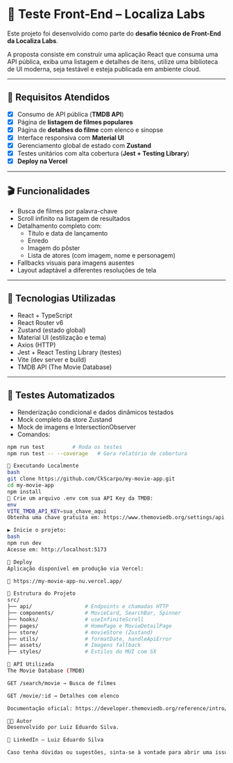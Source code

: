 # 🚗 Teste Front-End – Localiza Labs

Este projeto foi desenvolvido como parte do **desafio técnico de Front-End da Localiza Labs**.

A proposta consiste em construir uma aplicação React que consuma uma API pública, exiba uma listagem e detalhes de itens, utilize uma biblioteca de UI moderna, seja testável e esteja publicada em ambiente cloud.

---

## 📌 Requisitos Atendidos

- [x] Consumo de API pública (**TMDB API**)
- [x] Página de **listagem de filmes populares**
- [x] Página de **detalhes do filme** com elenco e sinopse
- [x] Interface responsiva com **Material UI**
- [x] Gerenciamento global de estado com **Zustand**
- [x] Testes unitários com alta cobertura (**Jest + Testing Library**)
- [x] **Deploy na Vercel**

---

## 🎬 Funcionalidades

- Busca de filmes por palavra-chave
- Scroll infinito na listagem de resultados
- Detalhamento completo com:
  - Título e data de lançamento
  - Enredo
  - Imagem do pôster
  - Lista de atores (com imagem, nome e personagem)
- Fallbacks visuais para imagens ausentes
- Layout adaptável a diferentes resoluções de tela

---

## 🚀 Tecnologias Utilizadas

- React + TypeScript
- React Router v6
- Zustand (estado global)
- Material UI (estilização e tema)
- Axios (HTTP)
- Jest + React Testing Library (testes)
- Vite (dev server e build)
- TMDB API (The Movie Database)

---

## 🧪 Testes Automatizados

- Renderização condicional e dados dinâmicos testados
- Mock completo da store Zustand
- Mock de imagens e IntersectionObserver
- Comandos:

```bash
npm run test         # Roda os testes
npm run test -- --coverage   # Gera relatório de cobertura

📁 Executando Localmente
bash
git clone https://github.com/CkScarpo/my-movie-app.git
cd my-movie-app
npm install
🔑 Crie um arquivo .env com sua API Key da TMDB:
env
VITE_TMDB_API_KEY=sua_chave_aqui
Obtenha uma chave gratuita em: https://www.themoviedb.org/settings/api

▶️ Inicie o projeto:
bash
npm run dev
Acesse em: http://localhost:5173

🔗 Deploy
Aplicação disponível em produção via Vercel:

🔗 https://my-movie-app-nu.vercel.app/

📂 Estrutura do Projeto
src/
├── api/                 # Endpoints e chamadas HTTP
├── components/          # MovieCard, SearchBar, Spinner
├── hooks/               # useInfiniteScroll
├── pages/               # HomePage e MovieDetailPage
├── store/               # movieStore (Zustand)
├── utils/               # formatDate, handleApiError
├── assets/              # Imagens fallback
├── styles/              # Estilos do MUI com SX

📘 API Utilizada
The Movie Database (TMDB)

GET /search/movie → Busca de filmes

GET /movie/:id → Detalhes com elenco

Documentação oficial: https://developer.themoviedb.org/reference/intro/getting-started

👨‍💻 Autor
Desenvolvido por Luiz Eduardo Silva.

🔗 LinkedIn – Luiz Eduardo Silva

Caso tenha dúvidas ou sugestões, sinta-se à vontade para abrir uma issue ou pull request!
```
